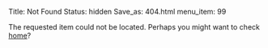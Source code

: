 Title: Not Found
Status: hidden
Save_as: 404.html
menu_item: 99

The requested item could not be located. Perhaps you might want to check [home](/)?